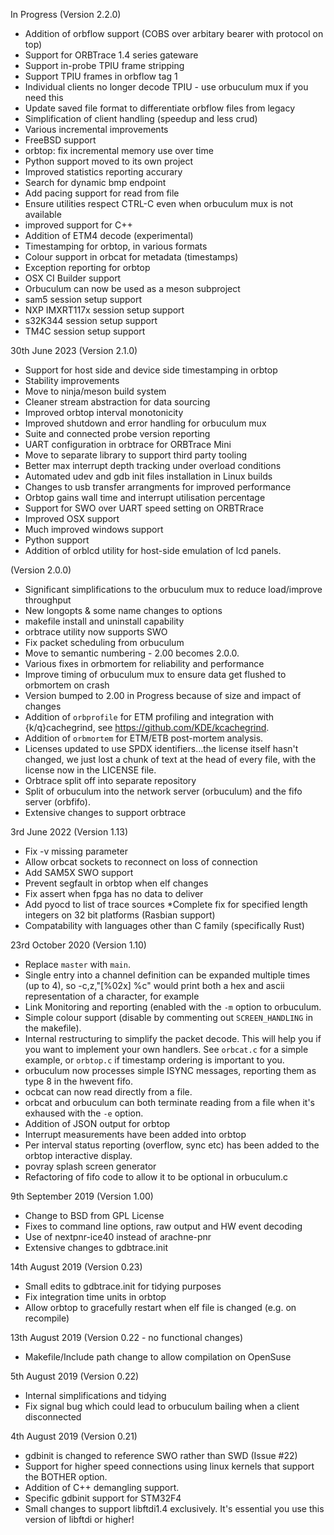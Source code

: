 In Progress (Version 2.2.0)

* Addition of orbflow support (COBS over arbitary bearer with protocol on top)
* Support for ORBTrace 1.4 series gateware
* Support in-probe TPIU frame stripping
* Support TPIU frames in orbflow tag 1
* Individual clients no longer decode TPIU - use orbuculum mux if you need this
* Update saved file format to differentiate orbflow files from legacy
* Simplification of client handling (speedup and less crud)
* Various incremental improvements
* FreeBSD support
* orbtop: fix incremental memory use over time
* Python support moved to its own project
* Improved statistics reporting accurary
* Search for dynamic bmp endpoint
* Add pacing support for read from file
* Ensure utilities respect CTRL-C even when orbuculum mux is not available
* improved support for C++
* Addition of ETM4 decode (experimental)
* Timestamping for orbtop, in various formats
* Colour support in orbcat for metadata (timestamps)
* Exception reporting for orbtop
* OSX CI Builder support
* Orbuculum can now be used as a meson subproject
* sam5 session setup support
* NXP IMXRT117x session setup support
* s32K344 session setup support
* TM4C session setup support

30th June 2023 (Version 2.1.0)

* Support for host side and device side timestamping in orbtop
* Stability improvements
* Move to ninja/meson build system
* Cleaner stream abstraction for data sourcing
* Improved orbtop interval monotonicity
* Improved shutdown and error handling for orbuculum mux
* Suite and connected probe version reporting
* UART configuration in orbtrace for ORBTrace Mini
* Move to separate library to support third party tooling
* Better max interrupt depth tracking under overload conditions
* Automated udev and gdb init files installation in Linux builds
* Changes to usb transfer arrangments for improved performance
* Orbtop gains wall time and interrupt utilisation percentage
* Support for SWO over UART speed setting on ORBTRrace
* Improved OSX support
* Much improved windows support
* Python support
* Addition of orblcd utility for host-side emulation of lcd panels.

 (Version 2.0.0)
* Significant simplifications to the orbuculum mux to reduce load/improve throughput
* New longopts & some name changes to options
* makefile install and uninstall capability
* orbtrace utility now supports SWO
* Fix packet scheduling from orbuculum
* Move to semantic numbering - 2.00 becomes 2.0.0. 
* Various fixes in orbmortem for reliability and performance
* Improve timing of orbuculum mux to ensure data get flushed to orbmortem on crash
* Version bumped to 2.00 in Progress because of size and impact of changes
* Addition of `orbprofile` for ETM profiling and integration with {k/q}cachegrind, see https://github.com/KDE/kcachegrind.
* Addition of `orbmortem` for ETM/ETB post-mortem analysis.
* Licenses updated to use SPDX identifiers...the license itself hasn't changed, we just lost a chunk of text at the head of every file, with the license now in the LICENSE file.
* Orbtrace split off into separate repository
* Split of orbuculum into the network server (orbuculum) and the fifo server (orbfifo).
* Extensive changes to support orbtrace

3rd June 2022 (Version 1.13)

* Fix -v missing parameter
* Allow orbcat sockets to reconnect on loss of connection
* Add SAM5X SWO support
* Prevent segfault in orbtop when elf changes
* Fix assert when fpga has no data to deliver
* Add pyocd to list of trace sources
*Complete fix for specified length integers on 32 bit platforms (Rasbian support)
* Compatability with languages other than C family (specifically Rust)

23rd October 2020 (Version 1.10)

* Replace `master` with `main`.
* Single entry into a channel definition can be expanded multiple times (up to 4), so -c,z,"[%02x] %c" would print both a hex and ascii representation of a character, for example
* Link Monitoring and reporting (enabled with the `-m` option to orbuculum.
* Simple colour support (disable by commenting out `SCREEN_HANDLING` in the makefile).
* Internal restructuring to simplify the packet decode. This will help you if you want to implement your own handlers. See `orbcat.c` for a simple example, or `orbtop.c` if timestamp ordering is important to you.
* orbuculum now processes simple ISYNC messages, reporting them as type 8 in the hwevent fifo.
* ocbcat can now read directly from a file.
* orbcat and orbuculum can both terminate reading from a file when it's exhaused with the `-e` option.
* Addition of JSON output for orbtop
* Interrupt measurements have been added into orbtop
* Per interval status reporting (overflow, sync etc) has been
  added to the orbtop interactive display.
* povray splash screen generator
* Refactoring of fifo code to allow it to be optional in orbuculum.c

9th September 2019 (Version 1.00)

* Change to BSD from GPL License
* Fixes to command line options, raw output and HW event decoding
* Use of nextpnr-ice40 instead of arachne-pnr
* Extensive changes to gdbtrace.init

14th August 2019 (Version 0.23)

* Small edits to gdbtrace.init for tidying purposes
* Fix integration time units in orbtop
* Allow orbtop to gracefully restart when elf file is changed (e.g. on recompile)

13th August 2019 (Version 0.22 - no functional changes)

* Makefile/Include path change to allow compilation on OpenSuse

5th August 2019 (Version 0.22)

* Internal simplifications and tidying
* Fix signal bug which could lead to orbuculum bailing when a client disconnected

4th August 2019 (Version 0.21)

* gdbinit is changed to reference SWO rather than SWD (Issue #22)
* Support for higher speed connections using linux kernels that support the BOTHER option.
* Addition of C++ demangling support.
* Specific gdbinit support for STM32F4
* Small changes to support libftdi1.4 exclusively. It's essential you use this version of libftdi or higher!
